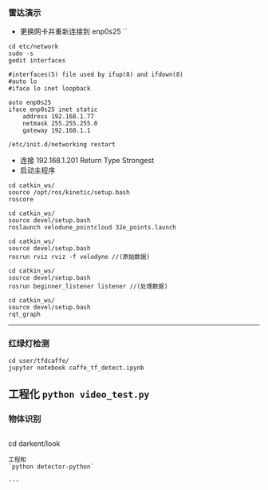 ### 雷达演示

* 更换网卡并重新连接到 enp0s25
``
```
cd etc/network  
sudo -s
gedit interfaces 
```
```
#interfaces(5) file used by ifup(8) and ifdown(8)
#auto lo
#iface lo inet loopback

auto enp0s25
iface enp0s25 inet static  
    address 192.168.1.77  
    netmask 255.255.255.0  
    gateway 192.168.1.1
```
`/etc/init.d/networking restart`

* 连接 192.168.1.201 Return Type Strongest
* 启动主程序
```
cd catkin_ws/  
source /opt/ros/kinetic/setup.bash
roscore
```
```
cd catkin_ws/
source devel/setup.bash
roslaunch velodune_pointcloud 32e_points.launch
```
```
cd catkin_ws/
source devel/setup.bash
rosrun rviz rviz -f velodyne //(原始数据)
```
```
cd catkin_ws/
source devel/setup.bash
rosrun beginner_listener listener //(处理数据)
```
```
cd catkin_ws/
source devel/setup.bash
rqt_graph
```
---

### 红绿灯检测

```
cd user/tfdcaffe/
jupyter notebook caffe_tf_detect.ipynb
```
工程化
`python video_test.py`
---
### 物体识别
```
```
cd darkent/look
```
工程和
`python detector-python`

---